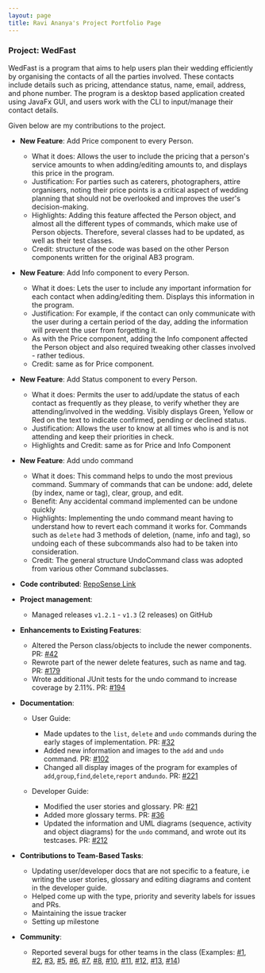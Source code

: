 ```yaml
---
layout: page
title: Ravi Ananya's Project Portfolio Page
---
```

### Project: WedFast

WedFast is a program that aims to help users plan their wedding efficiently by organising
the contacts of all the parties involved. These contacts include details such as pricing, attendance status, name, email, 
address, and phone number. The program is a desktop based application created using JavaFx GUI, 
and users work with the CLI to input/manage their contact details.

Given below are my contributions to the project.
* **New Feature**: Add Price component to every Person.
  * What it does: Allows the user to include the pricing that a person's service amounts to when adding/editing
    amounts to, and displays this price in the program.
  * Justification: For parties such as caterers, photographers, attire organisers, noting their price points 
    is a critical aspect of wedding planning that should not be overlooked and improves the user's decision-making.
  * Highlights: Adding this feature affected the Person object, and almost all the different types of commands,
    which make use of Person objects. Therefore, several classes had to be updated, as well as their test classes.
  * Credit: structure of the code was based on the other Person components written for the original AB3 program.   

* **New Feature**: Add Info component to every Person.
  * What it does: Lets the user to include any important information for each contact when adding/editing them. Displays
    this information in the program.
  * Justification: For example, if the contact can only communicate with the user during a certain period of the day,
    adding the information will prevent the user from forgetting it.
  * As with the Price component, adding the Info component affected the Person object
    and also required tweaking other classes involved - rather tedious.
  * Credit: same as for Price component.

* **New Feature**: Add Status component to every Person.
  * What it does: Permits the user to add/update the status of each contact as frequently as they please, to verify
    whether they are attending/involved in the wedding. Visibly displays Green, Yellow or Red on the text to indicate 
    confirmed, pending or declined status.
  * Justification: Allows the user to know at all times who is and is not attending and keep their priorities in check.
  * Highlights and Credit: same as for Price and Info Component

* **New Feature**: Add undo command
  * What it does: This command helps to undo the most previous command. Summary of commands that can be undone: 
    add, delete (by index, name or tag), clear, group, and edit.
  * Benefit: Any accidental command implemented can be undone quickly
  * Highlights: Implementing the undo command meant having to understand how to revert each command it works for. Commands
    such as `delete` had 3 methods of deletion, (name, info and tag), so undoing each of these subcommands also had to be taken into
    consideration.
  * Credit: The general structure UndoCommand class was adopted from various other Command subclasses.
    
* **Code contributed**: [RepoSense Link](https://nus-cs2103-ay2122s1.github.io/tp-dashboard/?search=w10-4&sort=groupTitle&sortWithin=title&timeframe=commit&mergegroup=&groupSelect=groupByRepos&breakdown=true&checkedFileTypes=docs~functional-code~test-code~other&since=2021-09-17&tabOpen=true&tabType=authorship&tabAuthor=Banana3021&tabRepo=AY2122S1-CS2103T-W10-4%2Ftp%5Bmaster%5D&authorshipIsMergeGroup=false&authorshipFileTypes=docs~functional-code~test-code&authorshipIsBinaryFileTypeChecked=false)
* **Project management**:
    * Managed releases `v1.2.1` - `v1.3` (2 releases) on GitHub

* **Enhancements to Existing Features**:
    * Altered the Person class/objects to include the newer components. PR: [\#42](https://github.com/AY2122S1-CS2103T-W10-4/tp/pull/42)
    * Rewrote part of the newer delete features, such as name and tag. PR: [\#179](https://github.com/AY2122S1-CS2103T-W10-4/tp/pull/179)   
    * Wrote additional JUnit tests for the undo command to increase coverage by 2.11%. PR: [\#194](https://github.com/AY2122S1-CS2103T-W10-4/tp/pull/194)

* **Documentation**:
  * User Guide:
     * Made updates to the `list`, `delete` and `undo` commands during the early stages of implementation. PR:  [\#32](//github.com/AY2122S1-CS2103T-W10-4/tp/pull/32)
     * Added new information and images to the `add` and `undo` command. PR: [\#102](https://github.com/AY2122S1-CS2103T-W10-4/tp/pull/102)
     * Changed all display images of the program for examples of `add`,`group`,`find`,`delete`,`report` and`undo`.  PR: [\#221](https://github.com/AY2122S1-CS2103T-W10-4/tp/pull/221)

  * Developer Guide:  
     * Modified the user stories and glossary. PR: [\#21](https://github.com/AY2122S1-CS2103T-W10-4/tp/pull/21)
     * Added more glossary terms. PR: [\#36](https://github.com/AY2122S1-CS2103T-W10-4/tp/pull/36)
     * Updated the information and UML diagrams (sequence, activity and object diagrams)
       for the `undo` command, and wrote out its testcases. PR: [\#212](https://github.com/AY2122S1-CS2103T-W10-4/tp/pull/212)
       
* **Contributions to Team-Based Tasks**:
     * Updating user/developer docs that are not specific to a feature, i.e writing the user stories, glossary
       and editing diagrams and content in the developer guide.
     * Helped come up with the type, priority and severity labels for issues and PRs.
     * Maintaining the issue tracker
     * Setting up milestone

* **Community**:
     * Reported several bugs for other teams in the class (Examples: 
       [\#1](https://github.com/Banana3021/ped/issues/1),
       [\#2](https://github.com/Banana3021/ped/issues/2),
       [\#3](https://github.com/Banana3021/ped/issues/3),
       [\#5](https://github.com/Banana3021/ped/issues/5),
       [\#6](https://github.com/Banana3021/ped/issues/6),
       [\#7](https://github.com/Banana3021/ped/issues/7),
       [\#8](https://github.com/Banana3021/ped/issues/8),
       [\#10](https://github.com/Banana3021/ped/issues/10),
       [\#11](https://github.com/Banana3021/ped/issues/11),
       [\#12](https://github.com/Banana3021/ped/issues/12),
       [\#13](https://github.com/Banana3021/ped/issues/13),
       [\#14](https://github.com/Banana3021/ped/issues/14))
